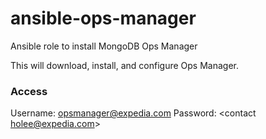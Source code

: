 # ansible-ops-manager
Ansible role to install MongoDB Ops Manager

This will download, install, and configure Ops Manager.

### Access
Username: opsmanager@expedia.com
Password: <contact holee@expedia.com>
